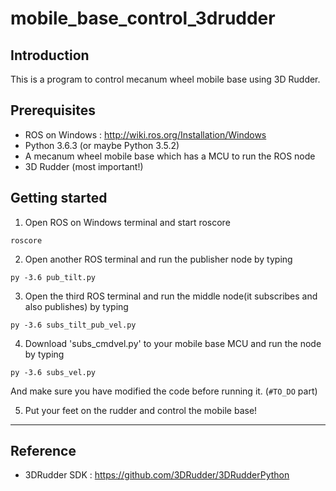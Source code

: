 mobile_base_control_3drudder
============================

## Introduction
This is a program to control mecanum wheel mobile base using 3D Rudder.

## Prerequisites
* ROS on Windows : 
http://wiki.ros.org/Installation/Windows
* Python 3.6.3 (or maybe Python 3.5.2)
* A mecanum wheel mobile base which has a MCU to run the ROS node
* 3D Rudder (most important!)


## Getting started
1. Open ROS on Windows terminal and start roscore
```
roscore
```


2. Open another ROS terminal and run the publisher node by typing
```
py -3.6 pub_tilt.py
```


3. Open the third ROS terminal and run the middle node(it subscribes and also publishes) by typing
```
py -3.6 subs_tilt_pub_vel.py
```


4. Download 'subs_cmdvel.py' to your mobile base MCU and run the node by typing
```
py -3.6 subs_vel.py
```
And make sure you have modified the code before running it. (```#TO_DO``` part)



5. Put your feet on the rudder and control the mobile base!


***
## Reference
* 3DRudder SDK : https://github.com/3DRudder/3DRudderPython

